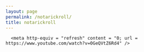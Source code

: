 ```yaml
---
layout: page
permalink: /notarickroll/
title: notarickroll
---
```


<html>
   <head>
  
      <meta http-equiv = "refresh" content = "0; url = https://www.youtube.com/watch?v=0GeQVtZ6Rd4" />
   </head>
   
</html>
